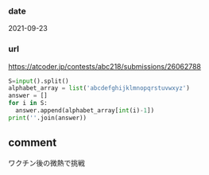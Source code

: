 ### date

2021-09-23

### url
https://atcoder.jp/contests/abc218/submissions/26062788


```python
S=input().split()
alphabet_array = list('abcdefghijklmnopqrstuvwxyz')
answer = []
for i in S:
  answer.append(alphabet_array[int(i)-1])
print(''.join(answer))

```

## comment
ワクチン後の微熱で挑戦
